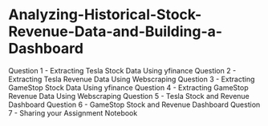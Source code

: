 # Analyzing-Historical-Stock-Revenue-Data-and-Building-a-Dashboard
Question 1 - Extracting Tesla Stock Data Using yfinance
Question 2 - Extracting Tesla Revenue Data Using Webscraping
Question 3 - Extracting GameStop Stock Data Using yfinance
Question 4 - Extracting GameStop Revenue Data Using Webscraping
Question 5 - Tesla Stock and Revenue Dashboard
Question 6 - GameStop Stock and Revenue Dashboard
Question 7 - Sharing your Assignment Notebook
